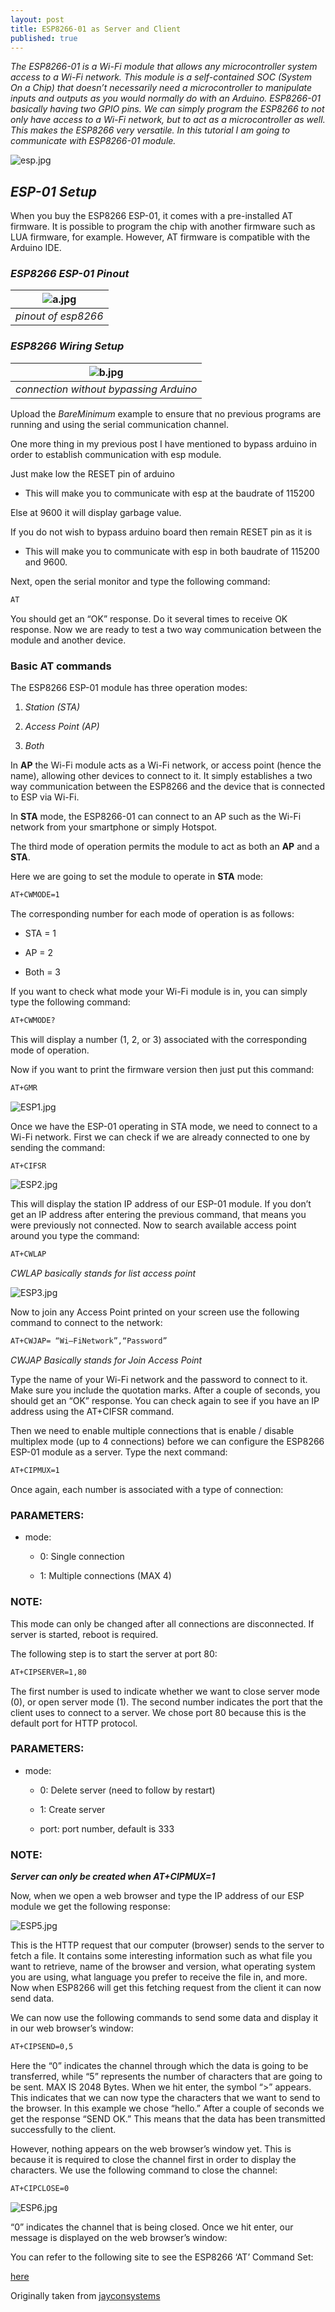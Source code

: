 ```yaml
---
layout: post
title: ESP8266-01 as Server and Client
published: true
---
```


_The ESP8266-01 is a Wi-Fi module that allows any microcontroller system access to a Wi-Fi network. This module is a self-contained SOC (System On a Chip) that doesn’t necessarily need a microcontroller to manipulate inputs and outputs as you would normally do with an Arduino. ESP8266-01 basically having two GPIO pins. We can simply program the ESP8266 to not only have access to a Wi-Fi network, but to act as a microcontroller as well. This makes the ESP8266 very versatile. In this tutorial I am going to communicate with ESP8266-01 module._


![esp.jpg](https://lh4.googleusercontent.com/zVT5Jr5yWMWeaseowqlNNKKyJDu3tTSJuRXkr1Zq5t5HitT1rG9lQOVc2C_AV-w9neE=w2400)
<!--more-->
## _ESP-01 Setup_

When you buy the ESP8266 ESP-01, it comes with a pre-installed AT firmware. It is possible to program the chip with another firmware such as LUA firmware, for example. However, AT firmware is compatible with the Arduino IDE.

### _ESP8266 ESP-01 Pinout_


| ![a.jpg](https://lh5.googleusercontent.com/dPFyM8T7KNtYmkOTk5CW2CC1gkWDDYU0FfmeLyJnFfvzd02JOfo2kSDMsImxqk-MV6A=w2400)| 
|:--:| 
| *pinout of esp8266* |


### _ESP8266 Wiring Setup_


| ![b.jpg](https://lh5.googleusercontent.com/-5nusHEhbXfhYLdzaZnuWqJ8ZkP-CKLcp_xpvVr5aqkrpIKEfFkYXibhb6hbwDEogS8=w2400)| 
|:--:| 
| *connection without bypassing Arduino* |


Upload the _BareMinimum_ example to ensure that no previous programs are running and using the serial communication channel.

One more thing in my previous post I have mentioned to bypass arduino in order to establish communication with esp module.

Just make low the RESET pin of arduino

- This will make you to communicate with esp at the baudrate of 115200

Else at 9600 it will display garbage value.

If you do not wish to bypass arduino board then remain RESET pin as it is

- This will make you to communicate with esp in both baudrate of 115200 and 9600.

Next, open the serial monitor and type the following command:

```html
AT
```

You should get an “OK” response. Do it several times to receive OK response. Now we are ready to test a two way communication between the module and another device.

### Basic AT commands  

The ESP8266 ESP-01 module has three operation modes:

1. _Station (STA)_

2. _Access Point (AP)_

3. _Both_

In **AP** the Wi-Fi module acts as a Wi-Fi network, or access point (hence the name), allowing other devices to connect to it. It simply establishes a two way communication between the ESP8266 and the device that is connected to ESP via Wi-Fi.

In **STA** mode, the ESP8266-01 can connect to an AP such as the Wi-Fi network from your smartphone or simply Hotspot.

The third mode of operation permits the module to act as both an **AP** and a **STA**.

Here we are going to set the module to operate in **STA** mode:

```html
AT+CWMODE=1
```

The corresponding number for each mode of operation is as follows:

- STA = 1

- AP = 2

- Both  = 3

If you want to check what mode your Wi-Fi module is in, you can simply type the following command:

```html
AT+CWMODE?
```

This will display a number (1, 2, or 3) associated with the corresponding mode of operation.

Now if you want to print the firmware version then just put this command:

```html
AT+GMR
```


![ESP1.jpg](https://lh5.googleusercontent.com/cQyr81C2KqcOzseFTTL0mZv0AyFnYUOyUQZqcrd823iVbqLJ0a6h499dRrhiZ0WUxd4=w2400)


Once we have the ESP-01 operating in STA mode, we need to connect to a Wi-Fi network. First we can check if we are already connected to one by sending the command:

```html
AT+CIFSR
```


![ESP2.jpg](https://lh3.googleusercontent.com/YWPYSyK5mmh8JaxWpP6Ur7HC3a-ecA13-k0agt9ssktUXU6oR-Yd_1PIJKOjiDDbUnE=w2400)


This will display the station IP address of our ESP-01 module. If you don’t get an IP address after entering the previous command, that means you were previously not connected. Now to search available access point around you type the command:

```html
AT+CWLAP
```

_CWLAP basically stands for list access point_


![ESP3.jpg](https://lh5.googleusercontent.com/-m6gfLkFeIbbPo-EaIpakR--hWVnYemLLJ0ic0u807dr3irYwFAH6WC9Uk_cZA2I8e0=w2400)


Now to join any Access Point printed on your screen use the following command to connect to the network:

```html
AT+CWJAP= “Wi–FiNetwork”,“Password”
```

_CWJAP Basically stands for Join Access Point_


Type the name of your Wi-Fi network and the password to connect to it. Make sure you include the quotation marks. After a couple of seconds, you should get an “OK” response. You can check again to see if you have an IP address using the AT+CIFSR command.

Then we need to enable multiple connections that is enable / disable multiplex mode (up to 4 connections) before we can configure the ESP8266 ESP-01 module as a server. Type the next command:

```html
AT+CIPMUX=1
```

Once again, each number is associated with a type of connection:

### PARAMETERS:
- mode:

    - 0: Single connection

    - 1: Multiple connections (MAX 4)

### NOTE:
This mode can only be changed after all connections are disconnected. If server is started, reboot is required.

The following step is to start the server at port 80:

```html
AT+CIPSERVER=1,80
```

The first number is used to indicate whether we want to close server mode (0), or open server mode (1). The second number indicates the port that the client uses to connect to a server. We chose port 80 because this is the default port for HTTP protocol.

### PARAMETERS:
- mode:

	- 0: Delete server (need to follow by restart)

	- 1: Create server

	- port: port number, default is 333

### NOTE:
**_Server can only be created when AT+CIPMUX=1_**

Now, when we open a web browser and type the IP address of our ESP module we get the following response:


![ESP5.jpg](https://lh4.googleusercontent.com/RJLO8leUSSP4bIB2nEPCimEl5Wib_B2esXSPpF5OQx4VD-TlbVdcJRndGiLYimbtyA4=w2400)


This is the HTTP request that our computer (browser) sends to the server to fetch a file. It contains some interesting information such as what file you want to retrieve, name of the browser and version, what operating system you are using, what language you prefer to receive the file in, and more. Now when ESP8266 will get this fetching request from the client it can now send data.

We can now use the following commands to send some data and display it in our web browser’s window:

```html
AT+CIPSEND=0,5
```

Here the “0” indicates the channel through which the data is going to be transferred,  while “5” represents the number of characters that are going to be sent. MAX IS 2048 Bytes. When we hit enter, the symbol “>” appears. This indicates that we can now type the characters that we want to send to the browser. In this example we chose “hello.” After a couple of seconds we get the response “SEND OK.” This means that the data has been transmitted successfully to the client.

However, nothing appears on the web browser’s window yet. This is because it is required to close the channel first in order to display the characters. We use the following command to close the channel:

```html
AT+CIPCLOSE=0
```


![ESP6.jpg](https://lh6.googleusercontent.com/_zKSCI5MhU8JAW9UrsC_OrM3MyQasGY0FGPoygj--jo3nbyLWhocXhykEUQ9I4UdDd8=w2400)


“0” indicates the channel that is being closed. Once we hit enter, our message is displayed on the web browser’s window:

You can refer to the following site to see the ESP8266 ‘AT’ Command Set:

[here](https://room-15.github.io/blog/2015/03/26/esp8266-at-command-reference/)

Originally taken from [jayconsystems](www.jayconsystems.com)







